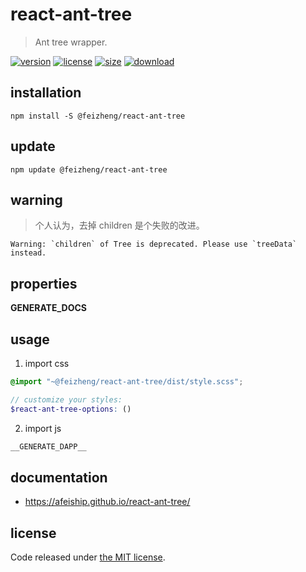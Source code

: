 # react-ant-tree
> Ant tree wrapper.

[![version][version-image]][version-url]
[![license][license-image]][license-url]
[![size][size-image]][size-url]
[![download][download-image]][download-url]

## installation
```shell
npm install -S @feizheng/react-ant-tree
```

## update
```shell
npm update @feizheng/react-ant-tree
```
## warning
> 个人认为，去掉 children 是个失败的改进。
~~~
Warning: `children` of Tree is deprecated. Please use `treeData` instead.
~~~

## properties
__GENERATE_DOCS__

## usage
1. import css
  ```scss
  @import "~@feizheng/react-ant-tree/dist/style.scss";

  // customize your styles:
  $react-ant-tree-options: ()
  ```
2. import js
  ```js
__GENERATE_DAPP__
  ```

## documentation
- https://afeiship.github.io/react-ant-tree/


## license
Code released under [the MIT license](https://github.com/afeiship/react-ant-tree/blob/master/LICENSE.txt).

[version-image]: https://img.shields.io/npm/v/@feizheng/react-ant-tree
[version-url]: https://npmjs.org/package/@feizheng/react-ant-tree

[license-image]: https://img.shields.io/npm/l/@feizheng/react-ant-tree
[license-url]: https://github.com/afeiship/react-ant-tree/blob/master/LICENSE.txt

[size-image]: https://img.shields.io/bundlephobia/minzip/@feizheng/react-ant-tree
[size-url]: https://github.com/afeiship/react-ant-tree/blob/master/dist/react-ant-tree.min.js

[download-image]: https://img.shields.io/npm/dm/@feizheng/react-ant-tree
[download-url]: https://www.npmjs.com/package/@feizheng/react-ant-tree

